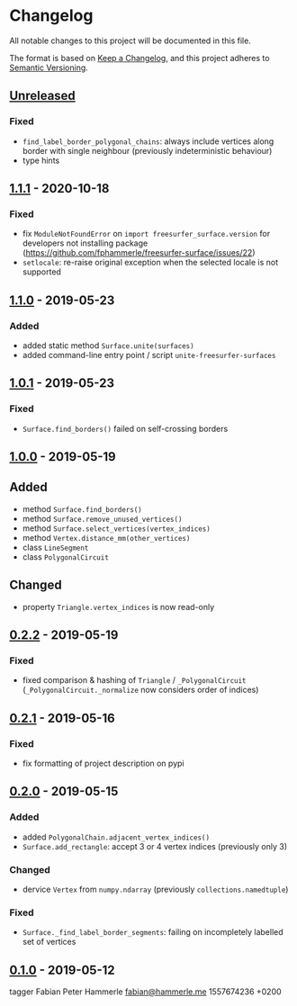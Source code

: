 # Changelog
All notable changes to this project will be documented in this file.

The format is based on [Keep a Changelog](https://keepachangelog.com/en/1.0.0/),
and this project adheres to [Semantic Versioning](https://semver.org/spec/v2.0.0.html).

## [Unreleased]
### Fixed
- `find_label_border_polygonal_chains`: always include vertices along border with single neighbour
  (previously indeterministic behaviour)
- type hints

## [1.1.1] - 2020-10-18
### Fixed
- fix `ModuleNotFoundError` on `import freesurfer_surface.version`
  for developers not installing package
  (https://github.com/fphammerle/freesurfer-surface/issues/22)
- `setlocale`: re-raise original exception
  when the selected locale is not supported

## [1.1.0] - 2019-05-23
### Added
* added static method `Surface.unite(surfaces)`
* added command-line entry point / script `unite-freesurfer-surfaces`

## [1.0.1] - 2019-05-23
### Fixed
- `Surface.find_borders()` failed on self-crossing borders

## [1.0.0] - 2019-05-19
## Added
- method `Surface.find_borders()`
- method `Surface.remove_unused_vertices()`
- method `Surface.select_vertices(vertex_indices)`
- method `Vertex.distance_mm(other_vertices)`
- class `LineSegment`
- class `PolygonalCircuit`

## Changed
* property `Triangle.vertex_indices` is now read-only

## [0.2.2] - 2019-05-19
### Fixed
- fixed comparison & hashing of `Triangle` / `_PolygonalCircuit`
  (`_PolygonalCircuit._normalize` now considers order of indices)

## [0.2.1] - 2019-05-16
### Fixed
- fix formatting of project description on pypi

## [0.2.0] - 2019-05-15
### Added
- added `PolygonalChain.adjacent_vertex_indices()`
- `Surface.add_rectangle`: accept 3 or 4 vertex indices (previously only 3)

### Changed
- dervice `Vertex` from `numpy.ndarray` (previously `collections.namedtuple`)

### Fixed
* `Surface._find_label_border_segments`: failing on incompletely labelled set of vertices

## [0.1.0] - 2019-05-12
tagger Fabian Peter Hammerle <fabian@hammerle.me> 1557674236 +0200

[Unreleased]: https://github.com/fphammerle/freesurfer-stats/compare/1.1.1...HEAD
[1.1.1]: https://github.com/fphammerle/freesurfer-stats/compare/1.1.0...1.1.1
[1.1.0]: https://github.com/fphammerle/freesurfer-stats/compare/1.0.1...1.1.0
[1.0.1]: https://github.com/fphammerle/freesurfer-stats/compare/1.0.0...1.0.1
[1.0.0]: https://github.com/fphammerle/freesurfer-stats/compare/0.2.2...1.0.0
[0.2.2]: https://github.com/fphammerle/freesurfer-stats/compare/0.2.1...0.2.2
[0.2.1]: https://github.com/fphammerle/freesurfer-stats/compare/0.2.0...0.2.1
[0.2.0]: https://github.com/fphammerle/freesurfer-stats/compare/0.1.0...0.2.0
[0.1.0]: https://github.com/fphammerle/freesurfer-stats/releases/tag/0.1.0
